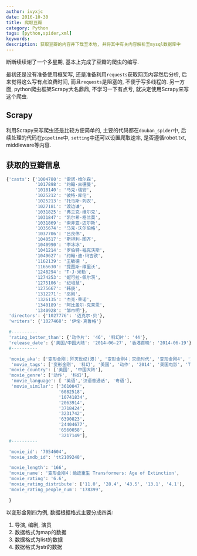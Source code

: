 ```yaml
---
author: ivyxjc
date: 2016-10-30
title: 爬取豆瓣
category: Python
tags: [python,spider,xml]
keywords:
description: 获取豆瓣的内容并下载至本地, 并将其中有关内容解析至mysql数据库中
---
```



断断续续谢了一个多星期, 基本上完成了豆瓣的爬虫的编写.

最初还是没有准备使用框架写, 还是准备利用`requests`获取网页内容然后分析, 后来觉得这么写有点浪费时间, 而且`requests`是阻塞的, 不便于写多线程的. 另一方面, python爬虫框架Scrapy大名鼎鼎, 不学习一下有点亏, 就决定使用Scrapy来写这个爬虫.


## Scrapy

利用Scrapy来写爬虫还是比较方便简单的, 主要的代码都在`douban_spider`中, 后续处理的代码在`pipeline`中, `setting`中还可以设置爬取速率, 是否遵循robot.txt, middleware等内容.

## 获取的豆瓣信息

```python
{'casts': {'1004780': '雷诺·维尔森',
           '1017898': '约翰·古德曼',
           '1018140': '马克·瑞安',
           '1025212': '彼特·库伦',
           '1025213': '托马斯·列农',
           '1027181': '渡边谦',
           '1031825': '弗兰克·维尔克',
           '1031847': '凯尔希·格兰莫',
           '1031869': '索非亚·迈尔斯',
           '1035674': '马克·沃尔伯格',
           '1037706': '吕良伟',
           '1040517': '斯坦利·图齐',
           '1040990': '李冰冰',
           '1041214': '罗伯特·福克沃斯',
           '1049627': '约翰·迪·玛吉欧',
           '1162139': '王敏德 ',
           '1165630': '提图斯·维里沃',
           '1248294': 'T·J·米勒',
           '1274253': '妮可拉·佩尔茨',
           '1275106': '纪培慧',
           '1275667': '韩庚',
           '1312271': '巫刚',
           '1326135': '杰克·莱诺',
           '1340189': '阿比盖尔·克莱恩',
           '1340928': '邹市明'},
 'directors': {'1027776': '迈克尔·贝'},
 'writers': {'1027468': '伊伦·克鲁格'}

 #----------
 'rating_better_than': {'动作片': '46', '科幻片': '44'},
 'release_date': {'美国/中国大陆': '2014-06-27', '香港首映': '2014-06-19'},
 #----------

 'movie_aka': ['变形金刚：歼灭世纪(港)', '变形金刚4：灭绝时代', '变形金刚4', '变4', 'Transformers4'],
  'movie_tags': ['变形金刚', '科幻', '美国', '动作', '2014', '美国电影', 'Transformers', '电影'],
 'movie_country': ['美国', '中国大陆'],
 'movie_genre': ['动作', '科幻'],
  'movie_language': [ '英语','汉语普通话', '粤语'],
  'movie_similar': ['3610047',
                    '6082518',
                    '10741834',
                    '2063914',
                    '3718424',
                    '3231742',
                    '6390823',
                    '24404677',
                    '6560058',
                    '3217149'],
 #----------          

 'movie_id': '7054604',
 'movie_imdb_id': 'tt2109248',

 'movie_length': '166',
 'movie_name': '变形金刚4：绝迹重生 Transformers: Age of Extinction',
 'movie_rating': '6.6',
 'movie_rating_distribute': ['11.0', '28.4', '43.5', '13.1', '4.1'],
 'movie_rating_people_num': '178399',

 }
```

以变形金刚四为例, 数据根据格式主要分成四类:
1. 导演, 编剧, 演员
2. 数据格式为map的数据
3. 数据格式为list的数据
4. 数据格式为str的数据
